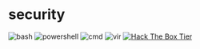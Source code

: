 # security
![bash](https://img.shields.io/badge/GNU%20Bash-4EAA25?style=for-the-badge&logo=GNU%20Bash&logoColor=white)
![powershell](https://img.shields.io/badge/powershell-5391FE?style=for-the-badge&logo=powershell&logoColor=white)
![cmd](https://img.shields.io/badge/windows%20terminal-4D4D4D?style=for-the-badge&logo=windows%20terminal&logoColor=white)
![vir](https://img.shields.io/badge/VirtualBox-183A61?logo=virtualbox&logoColor=white&style=for-the-badge)
[![Hack The Box Tier](https://img.shields.io/badge/hackthebox-Hacker-blue?logo=hack-the-box&style=flat&logoColor=white&link=https://www.hackthebox.eu/profile/murphy70)](https://www.hackthebox.eu/profile/murphy70)
